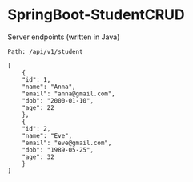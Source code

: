 # SpringBoot-StudentCRUD
Server endpoints (written in Java)

```
Path: /api/v1/student
```

```
[
    {
    "id": 1,
    "name": "Anna",
    "email": "anna@gmail.com",
    "dob": "2000-01-10",
    "age": 22
    },
    {
    "id": 2,
    "name": "Eve",
    "email": "eve@gmail.com",
    "dob": "1989-05-25",
    "age": 32
    }
]
```

